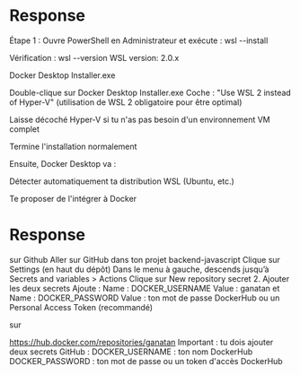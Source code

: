 # Response

Étape 1 : Ouvre PowerShell en Administrateur et exécute :
wsl --install

Vérification :
wsl --version
WSL version: 2.0.x


Docker Desktop Installer.exe

Double-clique sur Docker Desktop Installer.exe
  Coche : "Use WSL 2 instead of Hyper-V"
  (utilisation de WSL 2 obligatoire pour être optimal)

  Laisse décoché Hyper-V si tu n'as pas besoin d'un environnement VM complet

Termine l'installation normalement

Ensuite, Docker Desktop va :

Détecter automatiquement ta distribution WSL (Ubuntu, etc.)

Te proposer de l'intégrer à Docker


# Response

sur 
Github
  Aller sur GitHub dans ton projet backend-javascript
  Clique sur Settings (en haut du dépôt)
  Dans le menu à gauche, descends jusqu’à Secrets and variables > Actions
  Clique sur New repository secret
  2. Ajouter les deux secrets
  Ajoute :
    Name : DOCKER_USERNAME
    Value : ganatan
et
    Name : DOCKER_PASSWORD
    Value : ton mot de passe DockerHub ou un Personal Access Token (recommandé)
  
  sur 

https://hub.docker.com/repositories/ganatan
Important : tu dois ajouter deux secrets GitHub :
DOCKER_USERNAME : ton nom DockerHub
DOCKER_PASSWORD : ton mot de passe ou un token d'accès DockerHub

